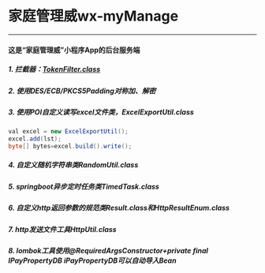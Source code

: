 # 家庭管理威wx-myManage
--------
#### 这是“家庭管理威”小程序App的后台服务端

##### 1. 拦截器：[TokenFilter.class](file:///src/main/java/com/example/mymanage/filter/TokenFilter.java)
##### 2. 使用DES/ECB/PKCS5Padding对称加、解密 
##### 3. 使用POI自定义读写excel文件类，ExcelExportUtil.class 
```java
val excel = new ExcelExportUtil();
excel.add(lst); 
byte[] bytes=excel.build().write(); 
```
##### 4. 自定义随机字符串类RandomUtil.class 
##### 5. springboot异步定时任务类TimedTask.class
##### 6. 自定义http返回参数的规范类Result.class和HttpResultEnum.class
##### 7. http发送文件工具HttpUtil.class
##### 8. lombok工具使用@RequiredArgsConstructor+private final IPayPropertyDB iPayPropertyDB可以自动导入Bean

